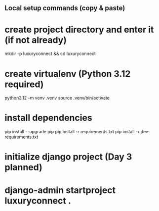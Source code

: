 ## Local setup commands (copy & paste)

# create project directory and enter it (if not already)
mkdir -p luxuryconnect && cd luxuryconnect

# create virtualenv (Python 3.12 required)
python3.12 -m venv .venv
source .venv/bin/activate

# install dependencies
pip install --upgrade pip
pip install -r requirements.txt
pip install -r dev-requirements.txt

# initialize django project (Day 3 planned)
# django-admin startproject luxuryconnect .

